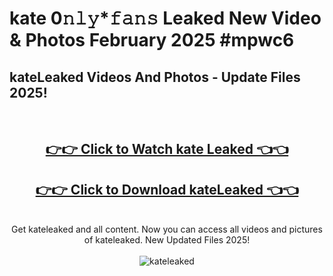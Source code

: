 # kate 0𝚗𝚕𝚢*𝚏𝚊𝚗𝚜 Leaked New Video & Photos February 2025 #mpwc6

<h2>kateLeaked Videos And Photos - Update Files 2025!</h2>
<br>
<div align="center">
<h2><a href="https://mediaupload.pro?title=kate&ref=11F" rel="nofollow">👉👉 Click to Watch kate Leaked 👈👈</a></h2>
<h2><a href="https://mediaupload.pro?title=kate&ref=11F" rel="nofollow">👉👉 Click to Download kateLeaked 👈👈</a></h2>
<br>
Get kateleaked and all content. Now you can access all videos and pictures of kateleaked. New Updated Files 2025!
<br>
<br>
<a href="https://mediaupload.pro?title=kate&ref=11F" rel="nofollow" data-target="animated-image.originalLink"><img src="https://i.ibb.co/Gkj2r4b/banner.png" alt="kateleaked" style="max-width: 100%; display: inline-block;" data-target="animated-image.originalImage"></a>
</div>
<br>

